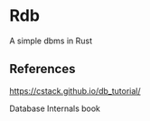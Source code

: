 # Rdb
A simple dbms in Rust
## References
 https://cstack.github.io/db_tutorial/
   
 Database Internals book
